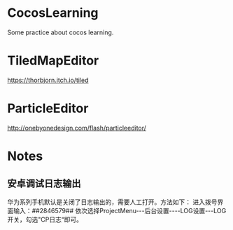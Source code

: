 # CocosLearning
Some practice about cocos learning.

# TiledMapEditor
https://thorbjorn.itch.io/tiled

# ParticleEditor
http://onebyonedesign.com/flash/particleeditor/

# Notes
## 安卓调试日志输出
华为系列手机默认是关闭了日志输出的，需要人工打开。方法如下：
进入拨号界面输入：*#*#2846579#*#*
依次选择ProjectMenu---后台设置----LOG设置---LOG开关，勾选"CP日志“即可。 
